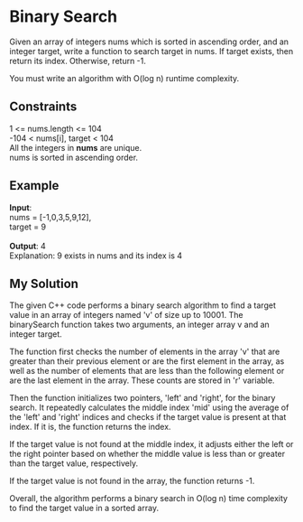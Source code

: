 
# Binary Search

Given an array of integers nums which is sorted in ascending order, and an integer target, write a function to search target in nums.
If target exists, then return its index. Otherwise, return -1.

You must write an algorithm with O(log n) runtime complexity.


## Constraints

1 <= nums.length <= 104\
-104 < nums[i], target < 104\
All the integers in **nums** are unique.\
nums is sorted in ascending order.


## Example
**Input**:\
nums = [-1,0,3,5,9,12],\
target = 9\
\
**Output**: 4\
Explanation: 9 exists in nums and its index is 4
## My Solution

The given C++ code performs a binary search algorithm to find a target value in an array of integers named 'v' of size up to 10001. The binarySearch function takes two arguments, an integer array v and an integer target.

The function first checks the number of elements in the array 'v' that are greater than their previous element or are the first element in the array, as well as the number of elements that are less than the following element or are the last element in the array. These counts are stored in 'r' variable.

Then the function initializes two pointers, 'left' and 'right', for the binary search. It repeatedly calculates the middle index 'mid' using the average of the 'left' and 'right' indices and checks if the target value is present at that index. If it is, the function returns the index.

If the target value is not found at the middle index, it adjusts either the left or the right pointer based on whether the middle value is less than or greater than the target value, respectively.

If the target value is not found in the array, the function returns -1.

Overall, the algorithm performs a binary search in O(log n) time complexity to find the target value in a sorted array.
